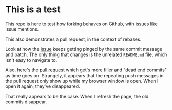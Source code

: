 # This is a test

This repo is here to test how forking behaves on Github, with issues like issue mentions.

This also demonstrates a pull request, in the context of rebases.

Look at how the [issue](https://github.com/dbramucci/github-test-forking-upstream/issues/1) keeps getting pinged by the same commit message and patch.
The only thing that changes is the unrelated `README.md` file, which isn't easy to navigate to.

Also, here's the [pull request](https://github.com/dbramucci/github-test-forking-upstream/pull/2) which get's more filler and "dead end commits" as time goes on.
Strangely, it appears that the repeating push messages in the pull request only show up while my browser window is open.
When I open it again, they've disappeared.

That really appears to be the case.
When I refresh the page, the old commits disappear.